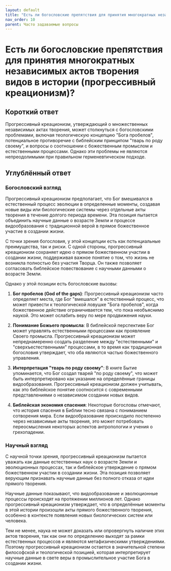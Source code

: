 ```yaml
---
layout: default
title: "Есть ли богословские препятствия для принятия многократных независимых актов творения видов в истории (прогрессивный креационизм)?"
nav_order: 10
parent: Часто задаваемые вопросы
---
```


# Есть ли богословские препятствия для принятия многократных независимых актов творения видов в истории (прогрессивный креационизм)?

## Короткий ответ

Прогрессивный креационизм, утверждающий о множественных независимых актах творения, может столкнуться с богословскими проблемами, включая теологическую концепцию "Бога пробелов", потенциальное противоречие с библейским принципом "тварь по роду своему", и вопросы о соотношении с божественным промыслом и естественными процессами. Однако эти проблемы не являются непреодолимыми при правильном герменевтическом подходе.

## Углублённый ответ

### Богословский взгляд

Прогрессивный креационизм предполагает, что Бог вмешивался в естественный процесс эволюции в определенные моменты, создавая новые виды или биологические системы через отдельные акты творения в течение долгого периода времени. Эта позиция пытается объединить научные данные о возрасте Земли и процессе видообразования с традиционной верой в прямое божественное участие в создании жизни.

С точки зрения богословия, у этой концепции есть как потенциальные преимущества, так и риски. С одной стороны, прогрессивный креационизм сохраняет идею о прямом божественном участии в создании жизни, поддерживая важное понятие о том, что жизнь не возникла полностью без участия Творца. Он также позволяет согласовать библейское повествование с научными данными о возрасте Земли.

Однако у этой позиции есть богословские вызовы:

1. **Бог пробелов (God of the gaps)**: Прогрессивный креационизм часто определяет места, где Бог "вмешался" в естественный процесс, что может привести к теологической ловушке "Бога пробелов", когда божественное действие ограничивается тем, что пока необъяснимо наукой. Это может ослабить веру по мере продвижения науки.

2. **Понимание Божьего промысла**: В библейской перспективе Бог может управлять естественными процессами как проявление Своего промысла. Прогрессивный креационизм может непреднамеренно создать разделение между "естественными" и "сверхъестественными" процессами, в то время как традиционная богословия утверждает, что оба являются частью божественного управления.

3. **Интерпретация "тварь по роду своему"**: В книге Бытие упоминается, что Бог создал тварей "по роду своему", что может быть интерпретировано как указание на определённые границы видообразования. Прогрессивный креационизм должен учитывать, как это библейское понятие соотносится с современными представлениями о независимом создании новых видов.

4. **Библейская экономия спасения**: Некоторые богословы отмечают, что история спасения в Библии тесно связана с пониманием сотворения мира. Если видообразование происходило постепенно через независимые акты творения, это может потребовать переосмысления некоторых аспектов антропологии и учения о грехопадении.

### Научный взгляд

С научной точки зрения, прогрессивный креационизм пытается уважать как данные естественных наук о возрасте Земли и эволюционных процессах, так и библейское утверждение о прямом божественном участии в создании жизни. Эта позиция позволяет верующим признавать научные данные без полного отказа от идеи прямого творения.

Научные данные показывают, что видообразование и эволюционные процессы происходят на протяжении миллионов лет. Однако прогрессивный креационизм утверждает, что в определённые моменты в этой истории произошли акты прямого божественного творения, особенно в контексте появления новых биологических систем или человека.

Тем не менее, наука не может доказать или опровергнуть наличие этих актов творения, так как они по определению выходят за рамки естественных процессов и являются метафизическими утверждениями. Поэтому прогрессивный креационизм остается в значительной степени философской и теологической позицией, которая интерпретирует научные данные в свете веры в промыслительное участие Бога в создании жизни.

</content>